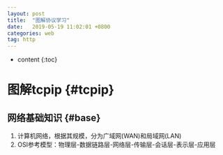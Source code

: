 ```yaml
---
layout: post
title:  "图解协议学习"
date:   2019-05-19 11:02:01 +0800
categories: web
tag: http
---
```


* content
{:toc}


图解tcpip               {#tcpip}
====================================

网络基础知识            {#base}
------------------------------------

1. 计算机网络，根据其规模，分为广域网(WAN)和局域网(LAN)  
2. OSI参考模型：物理层-数据链路层-网络层-传输层-会话层-表示层-应用层  
